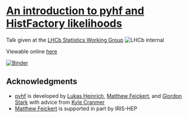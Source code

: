 # [An introduction to pyhf and HistFactory likelihoods](https://indico.cern.ch/event/863729/contributions/3639915/)

Talk given at the [LHCb Statistics Working Group](https://indico.cern.ch/event/863729/) ![LHCb internal](https://img.shields.io/badge/restricted-LHCb-red.svg)

Viewable online [here](https://matthewfeickert.github.io/talk-LHCb-Stats-Forum/index.html)

[![Binder](https://mybinder.org/badge_logo.svg)](https://mybinder.org/v2/gh/matthewfeickert/talk-LHCb-Stats-Forum/master?urlpath=lab)

## Acknowledgments

- [pyhf](https://github.com/diana-hep/pyhf) is developed by [Lukas Heinrich](https://github.com/lukasheinrich), [Matthew Feickert](http://www.matthewfeickert.com/), and [Giordon Stark](https://github.com/kratsg) with advice from [Kyle Cranmer](http://theoryandpractice.org/)
- [Matthew Feickert](http://www.matthewfeickert.com/) is supported in part by IRIS-HEP
